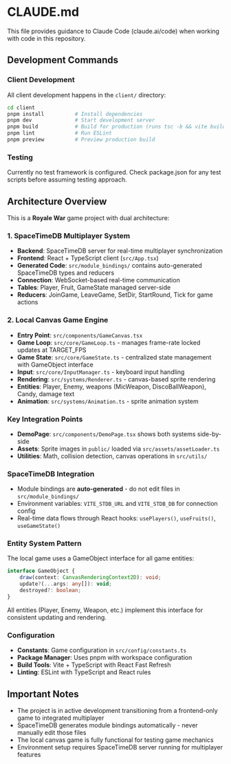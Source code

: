 # CLAUDE.md

This file provides guidance to Claude Code (claude.ai/code) when working with code in this repository.

## Development Commands

### Client Development
All client development happens in the `client/` directory:

```bash
cd client
pnpm install          # Install dependencies
pnpm dev              # Start development server
pnpm build            # Build for production (runs tsc -b && vite build)
pnpm lint             # Run ESLint
pnpm preview          # Preview production build
```

### Testing
Currently no test framework is configured. Check package.json for any test scripts before assuming testing approach.

## Architecture Overview

This is a **Royale War** game project with dual architecture:

### 1. SpaceTimeDB Multiplayer System
- **Backend**: SpaceTimeDB server for real-time multiplayer synchronization
- **Frontend**: React + TypeScript client (`src/App.tsx`)
- **Generated Code**: `src/module_bindings/` contains auto-generated SpaceTimeDB types and reducers
- **Connection**: WebSocket-based real-time communication
- **Tables**: Player, Fruit, GameState managed server-side
- **Reducers**: JoinGame, LeaveGame, SetDir, StartRound, Tick for game actions

### 2. Local Canvas Game Engine
- **Entry Point**: `src/components/GameCanvas.tsx`
- **Game Loop**: `src/core/GameLoop.ts` - manages frame-rate locked updates at TARGET_FPS
- **Game State**: `src/core/GameState.ts` - centralized state management with GameObject interface
- **Input**: `src/core/InputManager.ts` - keyboard input handling
- **Rendering**: `src/systems/Renderer.ts` - canvas-based sprite rendering
- **Entities**: Player, Enemy, weapons (MicWeapon, DiscoBallWeapon), Candy, damage text
- **Animation**: `src/systems/Animation.ts` - sprite animation system

### Key Integration Points
- **DemoPage**: `src/components/DemoPage.tsx` shows both systems side-by-side
- **Assets**: Sprite images in `public/` loaded via `src/assets/assetLoader.ts`
- **Utilities**: Math, collision detection, canvas operations in `src/utils/`

### SpaceTimeDB Integration
- Module bindings are **auto-generated** - do not edit files in `src/module_bindings/`
- Environment variables: `VITE_STDB_URL` and `VITE_STDB_DB` for connection config
- Real-time data flows through React hooks: `usePlayers()`, `useFruits()`, `useGameState()`

### Entity System Pattern
The local game uses a GameObject interface for all game entities:
```typescript
interface GameObject {
    draw(context: CanvasRenderingContext2D): void;
    update?(...args: any[]): void;
    destroyed?: boolean;
}
```

All entities (Player, Enemy, Weapon, etc.) implement this interface for consistent updating and rendering.

### Configuration
- **Constants**: Game configuration in `src/config/constants.ts`
- **Package Manager**: Uses pnpm with workspace configuration
- **Build Tools**: Vite + TypeScript with React Fast Refresh
- **Linting**: ESLint with TypeScript and React rules

## Important Notes
- The project is in active development transitioning from a frontend-only game to integrated multiplayer
- SpaceTimeDB generates module bindings automatically - never manually edit those files
- The local canvas game is fully functional for testing game mechanics
- Environment setup requires SpaceTimeDB server running for multiplayer features